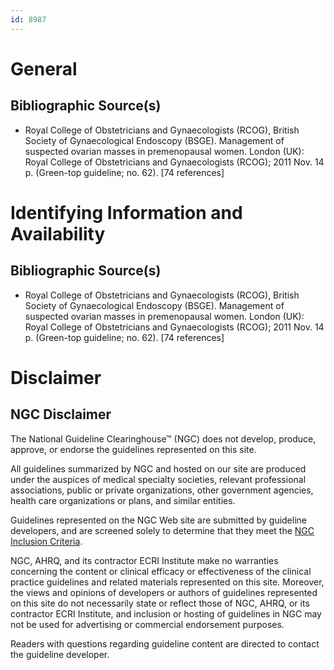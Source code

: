 ```yaml
---
id: 8987
---
```


# General

## Bibliographic Source(s)

- Royal College of Obstetricians and Gynaecologists (RCOG), British Society of Gynaecological Endoscopy (BSGE). Management of suspected ovarian masses in premenopausal women. London (UK): Royal College of Obstetricians and Gynaecologists (RCOG); 2011 Nov. 14 p. (Green-top guideline; no. 62). [74 references]

# Identifying Information and Availability

## Bibliographic Source(s)

- Royal College of Obstetricians and Gynaecologists (RCOG), British Society of Gynaecological Endoscopy (BSGE). Management of suspected ovarian masses in premenopausal women. London (UK): Royal College of Obstetricians and Gynaecologists (RCOG); 2011 Nov. 14 p. (Green-top guideline; no. 62). [74 references]

# Disclaimer

## NGC Disclaimer

The National Guideline Clearinghouse™ (NGC) does not develop, produce, approve, or endorse the guidelines represented on this site.

All guidelines summarized by NGC and hosted on our site are produced under the auspices of medical specialty societies, relevant professional associations, public or private organizations, other government agencies, health care organizations or plans, and similar entities.

Guidelines represented on the NGC Web site are submitted by guideline developers, and are screened solely to determine that they meet the [NGC Inclusion Criteria](/help-and-about/summaries/inclusion-criteria).

NGC, AHRQ, and its contractor ECRI Institute make no warranties concerning the content or clinical efficacy or effectiveness of the clinical practice guidelines and related materials represented on this site. Moreover, the views and opinions of developers or authors of guidelines represented on this site do not necessarily state or reflect those of NGC, AHRQ, or its contractor ECRI Institute, and inclusion or hosting of guidelines in NGC may not be used for advertising or commercial endorsement purposes.

Readers with questions regarding guideline content are directed to contact the guideline developer.

